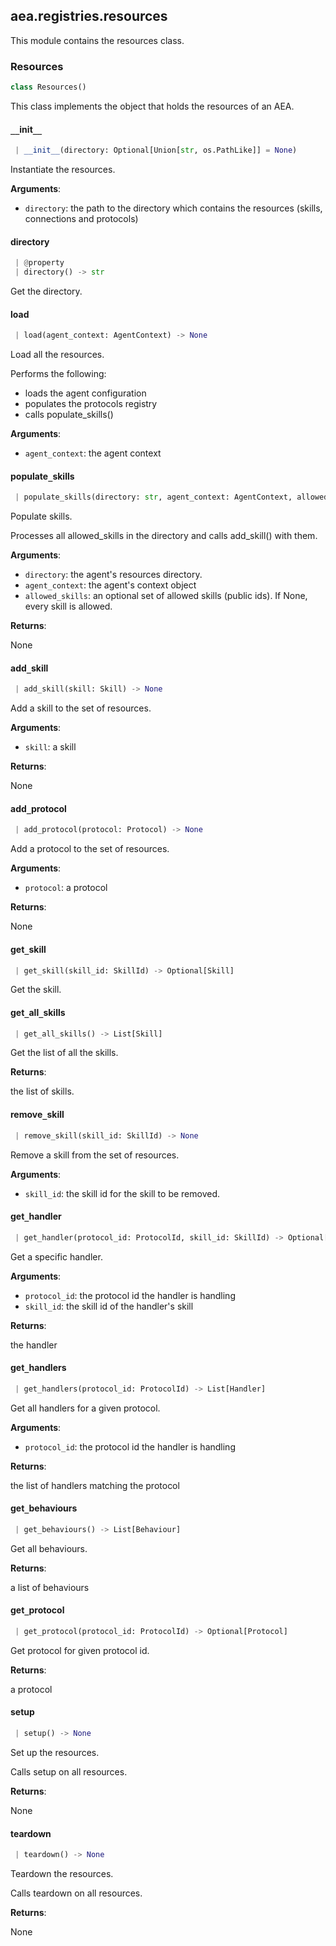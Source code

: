 <a name=".aea.registries.resources"></a>
## aea.registries.resources

This module contains the resources class.

<a name=".aea.registries.resources.Resources"></a>
### Resources

```python
class Resources()
```

This class implements the object that holds the resources of an AEA.

<a name=".aea.registries.resources.Resources.__init__"></a>
#### `__`init`__`

```python
 | __init__(directory: Optional[Union[str, os.PathLike]] = None)
```

Instantiate the resources.

**Arguments**:

- `directory`: the path to the directory which contains the resources
(skills, connections and protocols)

<a name=".aea.registries.resources.Resources.directory"></a>
#### directory

```python
 | @property
 | directory() -> str
```

Get the directory.

<a name=".aea.registries.resources.Resources.load"></a>
#### load

```python
 | load(agent_context: AgentContext) -> None
```

Load all the resources.

Performs the following:

- loads the agent configuration
- populates the protocols registry
- calls populate_skills()

**Arguments**:

- `agent_context`: the agent context

<a name=".aea.registries.resources.Resources.populate_skills"></a>
#### populate`_`skills

```python
 | populate_skills(directory: str, agent_context: AgentContext, allowed_skills: Optional[Set[PublicId]] = None) -> None
```

Populate skills.

Processes all allowed_skills in the directory and calls add_skill() with them.

**Arguments**:

- `directory`: the agent's resources directory.
- `agent_context`: the agent's context object
- `allowed_skills`: an optional set of allowed skills (public ids).
If None, every skill is allowed.

**Returns**:

None

<a name=".aea.registries.resources.Resources.add_skill"></a>
#### add`_`skill

```python
 | add_skill(skill: Skill) -> None
```

Add a skill to the set of resources.

**Arguments**:

- `skill`: a skill

**Returns**:

None

<a name=".aea.registries.resources.Resources.add_protocol"></a>
#### add`_`protocol

```python
 | add_protocol(protocol: Protocol) -> None
```

Add a protocol to the set of resources.

**Arguments**:

- `protocol`: a protocol

**Returns**:

None

<a name=".aea.registries.resources.Resources.get_skill"></a>
#### get`_`skill

```python
 | get_skill(skill_id: SkillId) -> Optional[Skill]
```

Get the skill.

<a name=".aea.registries.resources.Resources.get_all_skills"></a>
#### get`_`all`_`skills

```python
 | get_all_skills() -> List[Skill]
```

Get the list of all the skills.

**Returns**:

the list of skills.

<a name=".aea.registries.resources.Resources.remove_skill"></a>
#### remove`_`skill

```python
 | remove_skill(skill_id: SkillId) -> None
```

Remove a skill from the set of resources.

**Arguments**:

- `skill_id`: the skill id for the skill to be removed.

<a name=".aea.registries.resources.Resources.get_handler"></a>
#### get`_`handler

```python
 | get_handler(protocol_id: ProtocolId, skill_id: SkillId) -> Optional[Handler]
```

Get a specific handler.

**Arguments**:

- `protocol_id`: the protocol id the handler is handling
- `skill_id`: the skill id of the handler's skill

**Returns**:

the handler

<a name=".aea.registries.resources.Resources.get_handlers"></a>
#### get`_`handlers

```python
 | get_handlers(protocol_id: ProtocolId) -> List[Handler]
```

Get all handlers for a given protocol.

**Arguments**:

- `protocol_id`: the protocol id the handler is handling

**Returns**:

the list of handlers matching the protocol

<a name=".aea.registries.resources.Resources.get_behaviours"></a>
#### get`_`behaviours

```python
 | get_behaviours() -> List[Behaviour]
```

Get all behaviours.

**Returns**:

a list of behaviours

<a name=".aea.registries.resources.Resources.get_protocol"></a>
#### get`_`protocol

```python
 | get_protocol(protocol_id: ProtocolId) -> Optional[Protocol]
```

Get protocol for given protocol id.

**Returns**:

a protocol

<a name=".aea.registries.resources.Resources.setup"></a>
#### setup

```python
 | setup() -> None
```

Set up the resources.

Calls setup on all resources.

**Returns**:

None

<a name=".aea.registries.resources.Resources.teardown"></a>
#### teardown

```python
 | teardown() -> None
```

Teardown the resources.

Calls teardown on all resources.

**Returns**:

None


